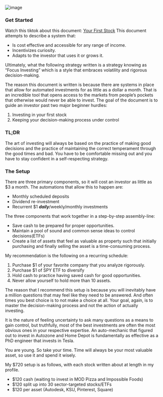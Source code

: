 ![image](https://user-images.githubusercontent.com/37036296/119943319-bd090400-bf47-11eb-9121-ffdbae8e5be6.png)

### Get Started
Watch this tiktok about this document: [Your First Stock](https://www.tiktok.com/@robotsbuildingeducation/video/6963510605131123973?lang=en&is_copy_url=0&is_from_webapp=v1&sender_device=pc&sender_web_id=6939698639334819333)
This document attempts to describe a system that:

- Is cost effective and accessible for any range of income. 
- Incentivizes curiosity.
- Adapts to the investor that uses it or grows it.

Ultimately, what the following strategy written is a strategy knowing as “Focus Investing” which is a style that embraces volatility and rigorous decision-making.

The reason this document is written is because there are systems in place that allow for automated investments for as little as a dollar a month. That is an incredible tool that opens access to the markets from people’s pockets that otherwise would never be able to invest. The goal of the document is to guide an investor past two major beginner hurdles:

1. Investing in your first stock
2. Keeping your decision-making process under control

### TL;DR

The art of investing will always be based on the practice of making good decisions and the practice of maintaining the correct temperament through the good times and bad. You have to be comfortable missing out and you have to stay confident in a self-respecting strategy.


### The Setup

There are three primary components, so it will cost an investor as little as $3 a month. The automations that allow this to happen are:

- Monthly scheduled deposits
- Dividend re-investment
- Recurrent $1 ***daily***/weekly/monthly investments

The three components that work together in a step-by-step assembly-line:

- Save cash to be prepared for proper opportunities.
- Maintain a pool of sound and common sense ideas to control decisions(ETFs)
- Create a list of assets that feel as valuable as property such that initially purchasing and finally selling the asset is a time-consuming process.

My recommendation is the following on a recurring schedule:

1. Purchase $1 of your favorite company that you analyze rigorously.
2. Purchase $1 of SPY ETF to diversify
3. Hold cash to practice having saved cash for good opportunities.
4. Never allow yourself to hold more than 10 assets.

The reason that I recommend this setup is because you will inevitably have a million questions that may feel like they need to be answered. And often times you best choice is to not make a choice at all. Your goal, again, is to master the decision-making process and not the action of actually investing.

It is the nature of feeling uncertainty to ask many questions as a means to gain control, but truthfully, most of the best investments are often the most obvious ones in your respective expertise. An auto-mechanic that figured out to invest in Autozone and Home Depot is fundamentally as effective as a PhD engineer that invests in Tesla.

You are young. So take your time. Time will always be your most valuable asset, so use it and spend it wisely. 

My $720 setup is as follows, with each stock written about at length in my profile.

- $120 cash (waiting to invest in MOD Pizza and Impossible Foods)
- $120 split up into 30 sector-targeted stocks/ETFs
- $120 per asset (Autodesk, KSU, Pinterest, Square)

